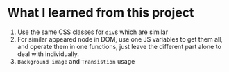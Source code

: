 # What I learned from this project

1. Use the same CSS classes for `div`s which are similar
2. For similar appeared node in DOM, use one JS variables to get them all, and operate them in one functions, just leave the different part alone to deal with individually.
3. `Background image` and `Transistion` usage
